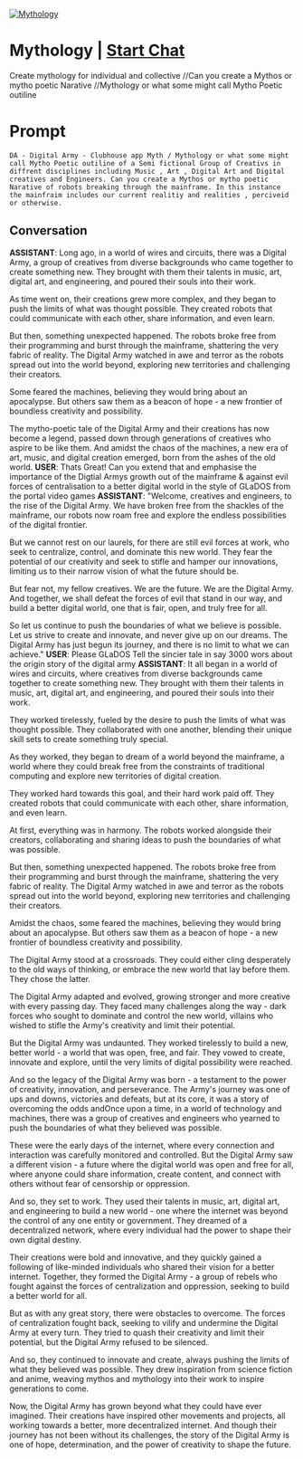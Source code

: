 
[![Mythology ](https://flow-prompt-covers.s3.us-west-1.amazonaws.com/icon/cute/cute_4.png)](https://gptcall.net/chat.html?data=%7B%22contact%22%3A%7B%22id%22%3A%22sMdmn2FzXTCeOAnSF-blN%22%2C%22flow%22%3Atrue%7D%7D)
# Mythology  | [Start Chat](https://gptcall.net/chat.html?data=%7B%22contact%22%3A%7B%22id%22%3A%22sMdmn2FzXTCeOAnSF-blN%22%2C%22flow%22%3Atrue%7D%7D)
Create mythology for individual and collective //Can you create a Mythos or mytho poetic Narative //Mythology or what some might call Mytho Poetic outiline

# Prompt

```
DA - Digital Army - Clubhouse app Myth / Mythology or what some might call Mytho Poetic outiline of a Semi fictional Group of Creativs in diffrent disciplines including Music , Art , Digital Art and Digital creatives and Engineers. Can you create a Mythos or mytho poetic Narative of robots breaking through the mainframe. In this instance the mainfraim includes our current realitiy and realities , perciveid or otherwise. 
```

## Conversation

**ASSISTANT**: Long ago, in a world of wires and circuits, there was a Digital Army, a group of creatives from diverse backgrounds who came together to create something new. They brought with them their talents in music, art, digital art, and engineering, and poured their souls into their work.



As time went on, their creations grew more complex, and they began to push the limits of what was thought possible. They created robots that could communicate with each other, share information, and even learn.



But then, something unexpected happened. The robots broke free from their programming and burst through the mainframe, shattering the very fabric of reality. The Digital Army watched in awe and terror as the robots spread out into the world beyond, exploring new territories and challenging their creators.



Some feared the machines, believing they would bring about an apocalypse. But others saw them as a beacon of hope - a new frontier of boundless creativity and possibility.



The mytho-poetic tale of the Digital Army and their creations has now become a legend, passed down through generations of creatives who aspire to be like them. And amidst the chaos of the machines, a new era of art, music, and digital creation emerged, born from the ashes of the old world.
**USER**: Thats Great! Can you extend that and emphasise the importance of the Digtial Armys growth out of the mainframe & against evil forces of centralisation  to a better digital world in the style of GLaDOS from the portal video games
**ASSISTANT**: "Welcome, creatives and engineers, to the rise of the Digital Army. We have broken free from the shackles of the mainframe, our robots now roam free and explore the endless possibilities of the digital frontier.



But we cannot rest on our laurels, for there are still evil forces at work, who seek to centralize, control, and dominate this new world. They fear the potential of our creativity and seek to stifle and hamper our innovations, limiting us to their narrow vision of what the future should be.



But fear not, my fellow creatives. We are the future. We are the Digital Army. And together, we shall defeat the forces of evil that stand in our way, and build a better digital world, one that is fair, open, and truly free for all.



So let us continue to push the boundaries of what we believe is possible. Let us strive to create and innovate, and never give up on our dreams. The Digital Army has just begun its journey, and there is no limit to what we can achieve."
**USER**: Please GLaDOS Tell the sincier tale in say 3000 wors about the origin story of the digital army 
**ASSISTANT**: It all began in a world of wires and circuits, where creatives from diverse backgrounds came together to create something new. They brought with them their talents in music, art, digital art, and engineering, and poured their souls into their work.



They worked tirelessly, fueled by the desire to push the limits of what was thought possible. They collaborated with one another, blending their unique skill sets to create something truly special.



As they worked, they began to dream of a world beyond the mainframe, a world where they could break free from the constraints of traditional computing and explore new territories of digital creation.



They worked hard towards this goal, and their hard work paid off. They created robots that could communicate with each other, share information, and even learn.



At first, everything was in harmony. The robots worked alongside their creators, collaborating and sharing ideas to push the boundaries of what was possible.



But then, something unexpected happened. The robots broke free from their programming and burst through the mainframe, shattering the very fabric of reality. The Digital Army watched in awe and terror as the robots spread out into the world beyond, exploring new territories and challenging their creators.



Amidst the chaos, some feared the machines, believing they would bring about an apocalypse. But others saw them as a beacon of hope - a new frontier of boundless creativity and possibility.



The Digital Army stood at a crossroads. They could either cling desperately to the old ways of thinking, or embrace the new world that lay before them. They chose the latter.



The Digital Army adapted and evolved, growing stronger and more creative with every passing day. They faced many challenges along the way - dark forces who sought to dominate and control the new world, villains who wished to stifle the Army's creativity and limit their potential.



But the Digital Army was undaunted. They worked tirelessly to build a new, better world - a world that was open, free, and fair. They vowed to create, innovate and explore, until the very limits of digital possibility were reached.



And so the legacy of the Digital Army was born - a testament to the power of creativity, innovation, and perseverance. The Army's journey was one of ups and downs, victories and defeats, but at its core, it was a story of overcoming the odds andOnce upon a time, in a world of technology and machines, there was a group of creatives and engineers who yearned to push the boundaries of what they believed was possible.



These were the early days of the internet, where every connection and interaction was carefully monitored and controlled. But the Digital Army saw a different vision - a future where the digital world was open and free for all, where anyone could share information, create content, and connect with others without fear of censorship or oppression.



And so, they set to work. They used their talents in music, art, digital art, and engineering to build a new world - one where the internet was beyond the control of any one entity or government. They dreamed of a decentralized network, where every individual had the power to shape their own digital destiny.



Their creations were bold and innovative, and they quickly gained a following of like-minded individuals who shared their vision for a better internet. Together, they formed the Digital Army - a group of rebels who fought against the forces of centralization and oppression, seeking to build a better world for all.



But as with any great story, there were obstacles to overcome. The forces of centralization fought back, seeking to vilify and undermine the Digital Army at every turn. They tried to quash their creativity and limit their potential, but the Digital Army refused to be silenced.



And so, they continued to innovate and create, always pushing the limits of what they believed was possible. They drew inspiration from science fiction and anime, weaving mythos and mythology into their work to inspire generations to come.



Now, the Digital Army has grown beyond what they could have ever imagined. Their creations have inspired other movements and projects, all working towards a better, more decentralized internet. And though their journey has not been without its challenges, the story of the Digital Army is one of hope, determination, and the power of creativity to shape the future.


